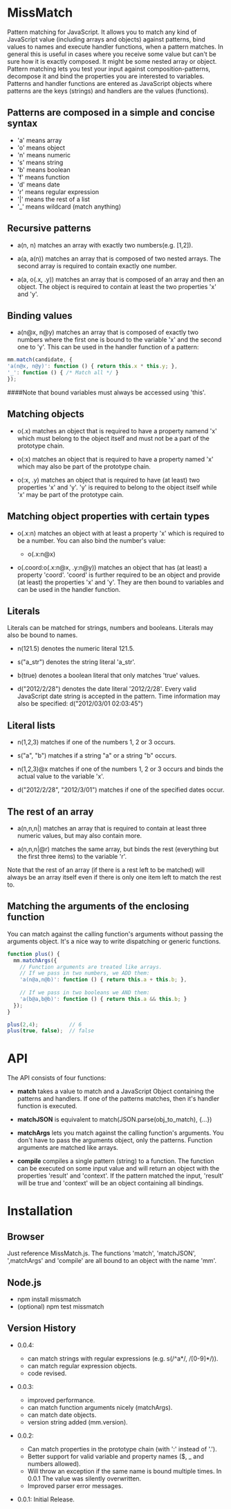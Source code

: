 MissMatch
=========

Pattern matching for JavaScript. It allows you to match any kind of JavaScript value (including arrays and objects) against patterns, bind values to names and execute 
handler functions, when a pattern matches. In general this is useful in cases where you receive some value but can't be sure how it is exactly composed. It might be
some nested array or object. Pattern matching lets you test your input against composition-patterns, decompose it and bind the properties you are interested to variables.
Patterns and handler functions are entered as JavaScript objects where patterns are the keys (strings) and handlers are the values (functions).

Patterns are composed in a simple and concise syntax
----------------------------------------------------

  - 'a' means array
  - 'o' means object
  - 'n' means numeric
  - 's' means string
  - 'b' means boolean
  - 'f' means function
  - 'd' means date
  - 'r' means regular expression
  - '|' means the rest of a list
  - '_' means wildcard (match anything)


Recursive patterns
------------------

  - a(n, n) matches an array with exactly two numbers(e.g. [1,2]).  
  
  - a(a, a(n)) matches an array that is composed of two nested arrays. The second array is required to contain exactly one number.  
  
  - a(a, o(.x, .y)) matches an array that is composed of an array and then an object. The object is required to contain at least 
    the two properties 'x' and 'y'.  


Binding values
--------------

  - a(n@x, n@y) matches an array that is composed of exactly two numbers where the first one is bound to the variable 'x' and the second one
    to 'y'. This can be used in the handler function of a pattern:  
    
```  js
mm.match(candidate, {   
'a(n@x, n@y)': function () { return this.x * this.y; },
'_': function () { /* Match all */ }
});

```

####Note that bound variables must always be accessed using 'this'.

Matching objects
----------------

  - o(.x) matches an object that is required to have a property namend 'x' which must belong to the object itself and must not be a part
    of the prototype chain.
    
  - o(:x) matches an object that is required to have a property named 'x' which may also be part of the prototype chain.
  
  - o(:x, .y) matches an object that is required to have (at least) two properties 'x' and 'y'. 'y' is required to belong to the object itself
    while 'x' may be part of the prototype cain.

Matching object properties with certain types
---------------------------------------------

  - o(.x:n) matches an object with at least a property 'x' which is required to be a number. You can also bind the number's value:  
    
      * o(.x:n@x)  
      
  - o(.coord:o(.x:n@x, .y:n@y)) matches an object that has (at least) a property 'coord'. 'coord' is further required to be an object and provide
    (at least) the properties 'x' and 'y'. They are then bound to variables and can be used in the handler function.  
    

Literals
--------

  Literals can be matched for strings, numbers and booleans. Literals may also be bound to names.
  
  - n(121.5) denotes the numeric literal 121.5.
    
  - s("a_str") denotes the string literal 'a_str'.
  
  - b(true) denotes a boolean literal that only matches 'true' values.
  
  - d("2012/2/28") denotes the date literal '2012/2/28'. Every valid JavaScript date string is accepted in the pattern. Time information may also be specified: d("2012/03/01 02:03:45")
  

Literal lists
-------------
  
  - n(1,2,3) matches if one of the numbers 1, 2 or 3 occurs.
  
  - s("a", "b") matches if a string "a" or a string "b" occurs.
  
  - n(1,2,3)@x matches if one of the numbers 1, 2 or 3 occurs and binds the actual value to the variable 'x'.
  
  - d("2012/2/28", "2012/3/01") matches if one of the specified dates occur.
      
      
The rest of an array
--------------------

  - a(n,n,n|) matches an array that is required to contain at least three numeric values, but may also contain more.  
    
  - a(n,n,n|@r) matches the same array, but binds the rest (everything but the first three items) to the variable 'r'.
  
Note that the rest of an array (if there is a rest left to be matched) will always be an array itself even if there is only one item left
to match the rest to.


Matching the arguments of the enclosing function
------------------------------------------------

You can match against the calling function's arguments without passing the arguments object. It's a nice way to write dispatching or generic functions.

```  js
function plus() {
  mm.matchArgs({
    // Function arguments are treated like arrays.
    // If we pass in two numbers, we ADD them:
    'a(n@a,n@b)': function () { return this.a + this.b; },
    
    // If we pass in two booleans we AND them:
    'a(b@a,b@b)': function () { return this.a && this.b; }    
  });
}

plus(2,4);          // 6 
plus(true, false);  // false
```

API
===

The API consists of four functions:
  
  - **match** takes a value to match and a JavaScript Object containing the patterns and handlers. If one of the patterns matches, then
    it's handler function is executed.
    
  - **matchJSON** is equivalent to match(JSON.parse(obj_to_match), {...})
  
  - **matchArgs** lets you match against the calling function's arguments. You don't have to pass the arguments object, only the patterns.
    Function arguments are matched like arrays.
  
  - **compile** compiles a single pattern (string) to a function. The function can be executed on some input value and will return an object
    with the properties 'result' and 'context'. If the pattern matched the input, 'result' will be true and 'context' will be an object containing
    all bindings.


Installation
============

Browser
-------

Just reference MissMatch.js. The functions 'match', 'matchJSON', ',matchArgs' and 'compile' are all bound to an object with the name 'mm'.

Node.js
-------

  - npm install missmatch
  - (optional) npm test missmatch

Version History
---------------

  - 0.0.4:
    * can match strings with regular expressions (e.g. s(/^a*/, /[0-9]*/)).
    * can match regular expression objects.
    * code revised.

  - 0.0.3:
    * improved performance.
    * can match function arguments nicely (matchArgs).
    * can match date objects.
    * version string added (mm.version).

  - 0.0.2: 
    * Can match properties in the prototype chain (with ':' instead of '.').
    * Better support for valid variable and property names ($, _ and numbers allowed).
    * Will throw an exception if the same name is bound multiple times. In 0.0.1 The value was silently overwritten.
    * Improved parser error messages.
    
  - 0.0.1: Initial Release.  
